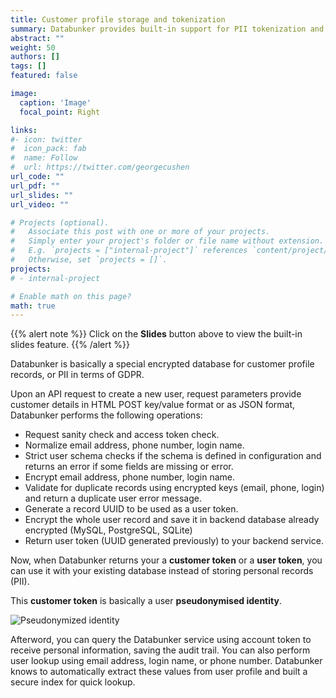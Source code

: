 ```yaml
---
title: Customer profile storage and tokenization
summary: Databunker provides built-in support for PII tokenization and storage.
abstract: ""
weight: 50
authors: []
tags: []
featured: false

image:
  caption: 'Image'
  focal_point: Right

links:
#- icon: twitter
#  icon_pack: fab
#  name: Follow
#  url: https://twitter.com/georgecushen
url_code: ""
url_pdf: ""
url_slides: ""
url_video: ""

# Projects (optional).
#   Associate this post with one or more of your projects.
#   Simply enter your project's folder or file name without extension.
#   E.g. `projects = ["internal-project"]` references `content/project/deep-learning/index.md`.
#   Otherwise, set `projects = []`.
projects:
# - internal-project

# Enable math on this page?
math: true
---
```


{{% alert note %}}
Click on the **Slides** button above to view the built-in slides feature.
{{% /alert %}}

Databunker is basically a special encrypted database for customer profile records, or PII in terms of GDPR.

Upon an API request to create a new user, request parameters provide customer details in HTML POST key/value format or as JSON format, Databunker performs the following operations:

- Request sanity check and access token check.
- Normalize email address, phone number, login name.
- Strict user schema checks if the schema is defined in configuration and returns an error if some fields are missing or error.
- Encrypt email address, phone number, login name.
- Validate for duplicate records using encrypted keys (email, phone, login) and return a duplicate user error message.
- Generate a record UUID to be used as a user token.
- Encrypt the whole user record and save it in backend database already encrypted (MySQL, PostgreSQL, SQLite)
- Return user token (UUID generated previously) to your backend service.

Now, when Databunker returns your a **customer token** or a **user token**, you can use it with your existing database instead of storing personal records (PII).

This **customer token** is basically a user **pseudonymised identity**.

![Pseudonymized identity](pseudonymized-identity.png)

Afterword, you can query the Databunker service using account token to receive personal information, saving the audit trail. You can also perform user lookup using email address, login name, or phone number. Databunker knows to automatically extract these values from user profile and built a secure index for quick lookup.
